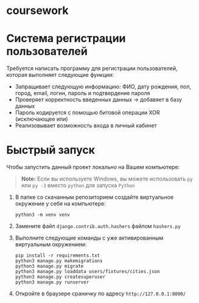 # coursework
# Система регистрации пользователей

Требуется написать программу для регистрации пользователей, которая выполняет следующие функции:

+ Запращивает следующую информацию: ФИО, дату рождения, пол, город, email, логин, пароль и подтвердение пароля
+ Проверяет корректность введенных данных -> добавяет в базу данных
+ Пароль кодируется с помощью битовой операции XOR (исключающее или)
+ Реализовывает возможность входа в личный кабинет

# Быстрый запуск

Чтобы запустить данный проект локально на Вашем компьютере:
> **Note:** Если вы используете Windows, вы можете использовать `py` или `py -3` вместо `python` для запуска `Python`
1. В папке со скачанным репозиторием создайте виртуальное окружение у себя на компьютере:
    ```
    python3 -m venv venv
    ```
1. Замените файл `django.contrib.auth.hashers` файлом `hashers.py`
1. Выполните следующие команды c уже активированным виртуальным окружением:
   ```
   pip install -r requirements.txt
   python3 manage.py makemigrations
   python3 manage.py migrate
   python3 manage.py loaddata users/fixtures/cities.json
   python3 manage.py createsuperuser
   python3 manage.py runserver
   ```

1. Откройте в браузере сраничку по адресу `http://127.0.0.1:8000/`
